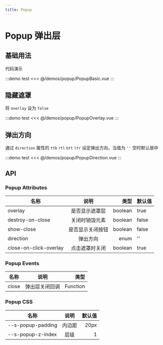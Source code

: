 ```yaml
---
title: Popup
---
```


# Popup 弹出层

## 基础用法

代码演示

:::demo test
<<< @/demos/popup/PopupBasic.vue
:::

## 隐藏遮罩

将 `overlay` 设为 `false`

:::demo test
<<< @/demos/popup/PopupOverlay.vue
:::

## 弹出方向

通过 `direction` 属性的 `ttb` `rtl` `btt` `ltr` 设定弹出方向，当值为 `''` 空时默认居中

:::demo test
<<< @/demos/popup/PopupDirection.vue
:::

## API

### Popup Attributes

| 名称                   |       说明       |    类型 | 默认值 |
| ---------------------- | :--------------: | ------: | ------ |
| overlay                |  是否显示遮罩层  | boolean | true   |
| destroy-on-close       |  关闭时销毁元素  | boolean | false  |
| show-close             | 是否显示关闭按钮 | boolean | false  |
| direction              |     弹出方向     |    enum | ''     |
| close-on-click-overlay |  点击遮罩时关闭  | boolean | true   |

### Popup Events

| 名称  |      说明      |     类型 |
| ----- | :------------: | -------: |
| close | 弹出层关闭回调 | Function |

### Popup CSS

| 名称              |  说明  | 默认值 |
| ----------------- | :----: | -----: |
| --s-popup-padding | 内边距 |   20px |
| --s-popup-z-index |  层级  |      1 |

